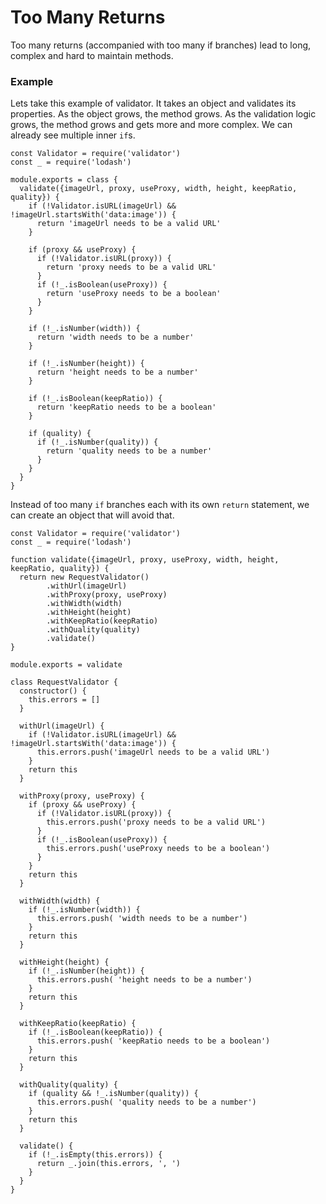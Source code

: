 # Too Many Returns

Too many returns \(accompanied with too many if branches\) lead to long, complex and hard to maintain methods.

### Example

Lets take this example of validator. It takes an object and validates its properties. As the object grows, the method grows. As the validation logic grows, the method grows and gets more and more complex. We can already see multiple inner `if`s.

```
const Validator = require('validator')
const _ = require('lodash')

module.exports = class {
  validate({imageUrl, proxy, useProxy, width, height, keepRatio, quality}) {
    if (!Validator.isURL(imageUrl) && !imageUrl.startsWith('data:image')) {
      return 'imageUrl needs to be a valid URL'
    }

    if (proxy && useProxy) {
      if (!Validator.isURL(proxy)) {
        return 'proxy needs to be a valid URL'
      }
      if (!_.isBoolean(useProxy)) {
        return 'useProxy needs to be a boolean'
      }
    }

    if (!_.isNumber(width)) {
      return 'width needs to be a number'
    }

    if (!_.isNumber(height)) {
      return 'height needs to be a number'
    }

    if (!_.isBoolean(keepRatio)) {
      return 'keepRatio needs to be a boolean'
    }

    if (quality) {
      if (!_.isNumber(quality)) {
        return 'quality needs to be a number'
      }
    }
  }
}

```

Instead of too many `if` branches each with its own `return` statement, we can create an object that will avoid that. 

```
const Validator = require('validator')
const _ = require('lodash')

function validate({imageUrl, proxy, useProxy, width, height, keepRatio, quality}) {
  return new RequestValidator()
        .withUrl(imageUrl)
        .withProxy(proxy, useProxy)
        .withWidth(width)
        .withHeight(height)
        .withKeepRatio(keepRatio)
        .withQuality(quality)
        .validate()
}

module.exports = validate

class RequestValidator {
  constructor() {
    this.errors = []
  }

  withUrl(imageUrl) {
    if (!Validator.isURL(imageUrl) && !imageUrl.startsWith('data:image')) {
      this.errors.push('imageUrl needs to be a valid URL')
    }
    return this
  }

  withProxy(proxy, useProxy) {
    if (proxy && useProxy) {
      if (!Validator.isURL(proxy)) {
        this.errors.push('proxy needs to be a valid URL')
      }
      if (!_.isBoolean(useProxy)) {
        this.errors.push('useProxy needs to be a boolean')
      }
    }
    return this
  }

  withWidth(width) {
    if (!_.isNumber(width)) {
      this.errors.push( 'width needs to be a number')
    }
    return this
  }

  withHeight(height) {
    if (!_.isNumber(height)) {
      this.errors.push( 'height needs to be a number')
    }
    return this
  }

  withKeepRatio(keepRatio) {
    if (!_.isBoolean(keepRatio)) {
      this.errors.push( 'keepRatio needs to be a boolean')
    }
    return this
  }

  withQuality(quality) {
    if (quality && !_.isNumber(quality)) {
      this.errors.push( 'quality needs to be a number')
    }
    return this
  }

  validate() {
    if (!_.isEmpty(this.errors)) {
      return _.join(this.errors, ', ')
    }
  }
}
```



